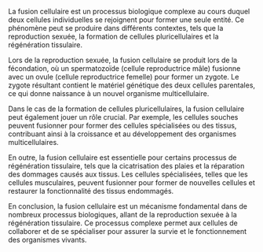 La fusion cellulaire est un processus biologique complexe au cours duquel deux cellules individuelles se rejoignent pour former une seule entité. Ce phénomène peut se produire dans différents contextes, tels que la reproduction sexuée, la formation de cellules pluricellulaires et la régénération tissulaire. 

Lors de la reproduction sexuée, la fusion cellulaire se produit lors de la fécondation, où un spermatozoïde (cellule reproductrice mâle) fusionne avec un ovule (cellule reproductrice femelle) pour former un zygote. Le zygote résultant contient le matériel génétique des deux cellules parentales, ce qui donne naissance à un nouvel organisme multicellulaire.

Dans le cas de la formation de cellules pluricellulaires, la fusion cellulaire peut également jouer un rôle crucial. Par exemple, les cellules souches peuvent fusionner pour former des cellules spécialisées ou des tissus, contribuant ainsi à la croissance et au développement des organismes multicellulaires.

En outre, la fusion cellulaire est essentielle pour certains processus de régénération tissulaire, tels que la cicatrisation des plaies et la réparation des dommages causés aux tissus. Les cellules spécialisées, telles que les cellules musculaires, peuvent fusionner pour former de nouvelles cellules et restaurer la fonctionnalité des tissus endommagés.

En conclusion, la fusion cellulaire est un mécanisme fondamental dans de nombreux processus biologiques, allant de la reproduction sexuée à la régénération tissulaire. Ce processus complexe permet aux cellules de collaborer et de se spécialiser pour assurer la survie et le fonctionnement des organismes vivants.
